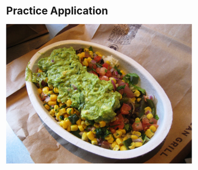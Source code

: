 # Practice Application
![Image](https://github.com/budostylz/e15/blob/master/practice/images/veggieBowl.jpg)


